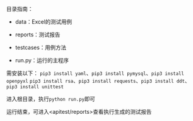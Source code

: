 目录指南：
- data：Excel的测试用例

- reports：测试报告

- testcases：用例方法

- run.py：运行的主程序


需安装以下：
`pip3 install yaml`、`pip3 install pymysql`、`pip3 install openpyxl`
`pip3 install rsa`、`pip3 install requests`、`pip3 install ddt`、`pip3 install unittest`



进入根目录，执行`python run.py`即可

运行结束，可进入<apitest/reports>查看执行生成的测试报告

